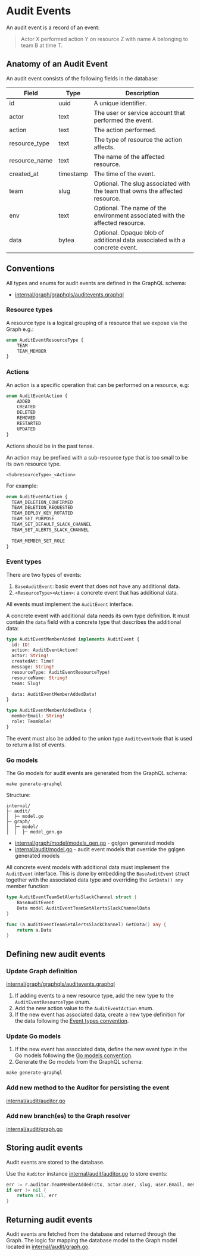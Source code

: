 # Audit Events

An audit event is a record of an event:

> Actor X performed action Y on resource Z with name A belonging to team B at time T.

## Anatomy of an Audit Event

An audit event consists of the following fields in the database:

| Field         | Type      | Description                                                                  |
|---------------|-----------|------------------------------------------------------------------------------|
| id            | uuid      | A unique identifier.                                                         |
| actor         | text      | The user or service account that performed the event.                        |
| action        | text      | The action performed.                                                        |
| resource_type | text      | The type of resource the action affects.                                     |
| resource_name | text      | The name of the affected resource.                                           |
| created_at    | timestamp | The time of the event.                                                       |
| team          | slug      | Optional. The slug associated with the team that owns the affected resource. |
| env           | text      | Optional. The name of the environment associated with the affected resource. |
| data          | bytea     | Optional. Opaque blob of additional data associated with a concrete event.   |

## Conventions

All types and enums for audit events are defined in the GraphQL schema:

- [internal/graph/graphqls/auditevents.graphql](../internal/graph/graphqls/auditevents.graphqls)

### Resource types

A resource type is a logical grouping of a resource that we expose via the Graph e.g.:

```graphql
enum AuditEventResourceType {
    TEAM
    TEAM_MEMBER
}
```

### Actions

An action is a specific operation that can be performed on a resource, e.g:

```graphql
enum AuditEventAction {
    ADDED
    CREATED
    DELETED
    REMOVED
    RESTARTED
    UPDATED
}
```

Actions should be in the past tense.

An action may be prefixed with a sub-resource type that is too small to be its own resource type.

`<SubresourceType>_<Action>`

For example:

```graphql
enum AuditEventAction {
  TEAM_DELETION_CONFIRMED
  TEAM_DELETION_REQUESTED
  TEAM_DEPLOY_KEY_ROTATED
  TEAM_SET_PURPOSE
  TEAM_SET_DEFAULT_SLACK_CHANNEL
  TEAM_SET_ALERTS_SLACK_CHANNEL
    
  TEAM_MEMBER_SET_ROLE
}
```

### Event types

There are two types of events:

1. `BaseAuditEvent`: basic event that does not have any additional data.
2. `<ResourceType><Action>`: a concrete event that has additional data.

All events must implement the `AuditEvent` interface.

A concrete event with additional data needs its own type definition.
It must contain the `data` field with a concrete type that describes the additional data:

```graphql
type AuditEventMemberAdded implements AuditEvent {
  id: ID!
  action: AuditEventAction!
  actor: String!
  createdAt: Time!
  message: String!
  resourceType: AuditEventResourceType!
  resourceName: String!
  team: Slug!

  data: AuditEventMemberAddedData!
}

type AuditEventMemberAddedData {
  memberEmail: String!
  role: TeamRole!
}
```

The event must also be added to the union type `AuditEventNode` that is used to return a list of events.

### Go models

The Go models for audit events are generated from the GraphQL schema:

```shell
make generate-graphql
```

Structure:

```text
internal/
├─ audit/
│  ├─ model.go
├─ graph/
│  ├─ model/
│  │  ├─ model_gen.go
```

- [internal/graph/model/models_gen.go](../internal/graph/model/models_gen.go) - gqlgen generated models
- [internal/audit/model.go](../internal/audit/model.go) - audit event models that override the gqlgen generated models

All concrete event models with additional data must implement the `AuditEvent` interface.
This is done by embedding the `BaseAuditEvent` struct together with the associated data type and overriding the `GetData() any` member function:

```go
type AuditEventTeamSetAlertsSlackChannel struct {
	BaseAuditEvent
	Data model.AuditEventTeamSetAlertsSlackChannelData
}

func (a AuditEventTeamSetAlertsSlackChannel) GetData() any {
	return a.Data
}
```

## Defining new audit events

### Update Graph definition

[internal/graph/graphqls/auditevents.graphql](../internal/graph/graphqls/auditevents.graphqls)

1. If adding events to a new resource type, add the new type to the `AuditEventResourceType` enum.
1. Add the new action value to the `AuditEventAction` enum.
1. If the new event has associated data, create a new type definition for the data following the [Event types convention](#event-types).

### Update Go models

1. If the new event has associated data, define the new event type in the Go models following the [Go models convention](#go-models).
1. Generate the Go models from the GraphQL schema:

```shell
make generate-graphql
```

### Add new method to the Auditor for persisting the event

[internal/audit/auditor.go](../internal/audit/auditor.go)

### Add new branch(es) to the Graph resolver

[internal/audit/graph.go](../internal/audit/graph.go)

## Storing audit events

Audit events are stored to the database.

Use the `Auditor` instance [internal/audit/auditor.go](../internal/audit/auditor.go) to store events:

```go
err := r.auditor.TeamMemberAdded(ctx, actor.User, slug, user.Email, member.Role)
if err != nil {
    return nil, err
}
```

## Returning audit events

Audit events are fetched from the database and returned through the Graph.
The logic for mapping the database model to the Graph model located in [internal/audit/graph.go](../internal/audit/graph.go).
